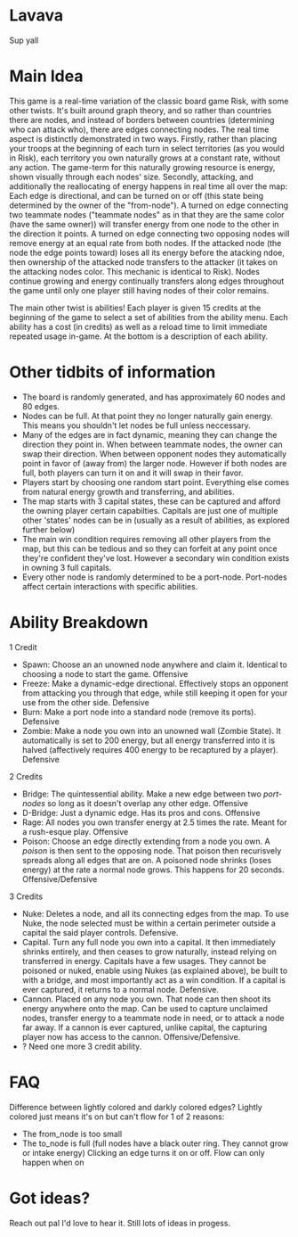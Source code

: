 # Lavava
Sup yall

# Main Idea
This game is a real-time variation of the classic board game Risk, with some other twists. It's built around graph theory, and so rather than countries there are nodes, and instead of borders between countries (determining who can attack who), there are edges connecting nodes. The real time aspect is distinctly demonstrated in two ways. Firstly, rather than placing your troops at the beginning of each turn in select territories (as you would in Risk), each territory you own naturally grows at a constant rate, without any action. The game-term for this naturally growing resource is energy, shown visually through each nodes' size. Secondly, attacking, and additionally the reallocating of energy happens in real time all over the map: Each edge is directional, and can be turned on or off (this state being determined by the owner of the "from-node"). A turned on edge connecting two teammate nodes ("teammate nodes" as in that they are the same color (have the same owner)) will transfer energy from one node to the other in the direction it points. A turned on edge connecting two opposing nodes will remove energy at an equal rate from both nodes. If the attacked node (the node the edge points toward) loses all its energy before the atacking ndoe, then ownership of the attacked node transfers to the attacker (it takes on the attacking nodes color. This mechanic is identical to Risk). Nodes continue growing and energy continually transfers along edges throughout the game until only one player still having nodes of their color remains.

The main other twist is abilities! Each player is given 15 credits at the beginning of the game to select a set of abilities from the ability menu. Each ability has a cost (in credits) as well as a reload time to limit immediate repeated usage in-game. At the bottom is a description of each ability.

# Other tidbits of information 
- The board is randomly generated, and has approximately 60 nodes and 80 edges.
- Nodes can be full. At that point they no longer naturally gain energy. This means you shouldn't let nodes be full unless neccessary.
- Many of the edges are in fact dynamic, meaning they can change the direction they point in. When between teammate nodes, the owner can swap their direction. When between opponent nodes they automatically point in favor of (away from) the larger node. However if both nodes are full, both players can turn it on and it will swap in their favor.
- Players start by choosing one random start point. Everything else comes from natural energy growth and transferring, and abilities.
- The map starts with 3 capital states, these can be captured and afford the owning player certain capabilties. Capitals are just one of multiple other 'states' nodes can be in (usually as a result of abilities, as explored further below)
- The main win condition requires removing all other players from the map, but this can be tedious and so they can forfeit at any point once they're confident they've lost. However a secondary win condition exists in owning 3 full capitals.
- Every other node is randomly determined to be a port-node. Port-nodes affect certain interactions with specific abilities.

# Ability Breakdown
1 Credit
- Spawn: Choose an an unowned node anywhere and claim it. Identical to choosing a node to start the game. Offensive
- Freeze: Make a dynamic-edge directional. Effectively stops an opponent from attacking you through that edge, while still keeping it open for your use from the other side. Defensive
- Burn: Make a port node into a standard node (remove its ports). Defensive
- Zombie: Make a node you own into an unowned wall (Zombie State). It automatically is set to 200 energy, but all energy transferred into it is halved (affectively requires 400 energy to be recaptured by a player). Defensive

2 Credits
- Bridge: The quintessential ability. Make a new edge between two *port-nodes* so long as it doesn't overlap any other edge. Offensive
- D-Bridge: Just a dynamic edge. Has its pros and cons. Offensive
- Rage: All nodes you own transfer energy at 2.5 times the rate. Meant for a rush-esque play. Offensive
- Poison: Choose an edge directly extending from a node you own. A *poison* is then sent to the opposing node. That poison then recurisvely spreads along all edges that are on. A poisoned node shrinks (loses energy) at the rate a normal node grows. This happens for 20 seconds. Offensive/Defensive

3 Credits
- Nuke: Deletes a node, and all its connecting edges from the map. To use Nuke, the node selected must be within a certain perimeter outside a capital the said player controls. Defensive.
- Capital. Turn any full node you own into a capital. It then immediately shrinks entirely, and then ceases to grow naturally, instead relying on transferred in energy. Capitals have a few usages. They cannot be poisoned or nuked, enable using Nukes (as explained above), be built to with a bridge, and most importantly act as a win condition. If a capital is ever captured, it returns to a normal node. Defensive.
- Cannon. Placed on any node you own. That node can then shoot its energy anywhere onto the map. Can be used to capture unclaimed nodes, transfer energy to a teammate node in need, or to attack a node far away. If a cannon is ever captured, unlike capital, the capturing player now has access to the cannon. Offensive/Defensive.
- ? Need one more 3 credit ability.

# FAQ

Difference between lightly colored and darkly colored edges?
Lightly colored just means it's on but can't flow for 1 of 2 reasons:
- The from_node is too small
- The to_node is full (full nodes have a black outer ring. They cannot grow or intake energy)
Clicking an edge turns it on or off. Flow can only happen when on

# Got ideas?
Reach out pal I'd love to hear it. Still lots of ideas in progess.


